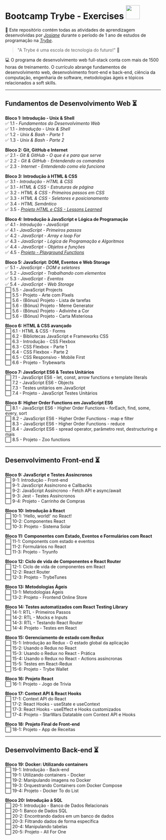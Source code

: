 # Bootcamp Trybe - Exercises <img src="https://user-images.githubusercontent.com/108018406/212557691-c2f6249a-0db6-4e65-b44f-612336f9cdea.jpg" width="45" height="45" />

🌱 Este repositório contém todas as atividades de aprendizagem desenvolvidas por _[Josiane](https://www.linkedin.com/in/josiane-lima-coding)_ durante o período de 1 ano de estudos de programação na _[Trybe](https://www.betrybe.com/)_.

>"A Trybe é uma escola de tecnologia do futuro!" 🚀

💻 O programa de desenvolvimento web full-stack conta com mais de 1500 horas de treinamento. O currículo abrange fundamentos de desenvolvimento web, desenvolvimento front-end e back-end, ciência da computação, engenharia de software, metodologias ágeis e tópicos relacionados a soft skills.

<hr>

## Fundamentos de Desenvolvimento Web ⏳

<strong>Bloco 1: Introdução - Unix & Shell</strong>
<br>✅ 1.1 - <em>Fundamentos do Desenvolvimento Web</em>
<br>✅ 1.1 - <em>Introdução - Unix & Shell</em>
<br>✅ 1.2 - <em>Unix & Bash - Parte 1</em>
<br>✅ 1.3 - <em>Unix & Bash - Parte 2</em>

<strong>Bloco 2: Git, GitHub e Internet</strong>
<br>✅ 2.1 - <em>Git & GitHub  - O que é e para que serve</em>
<br>✅ 2.2 - <em>Git & GitHub - Entendendo os comandos</em>
<br>✅ 2.3 - <em>Internet - Entendendo como ela funciona</em>

<strong>Bloco 3: Introdução à HTML & CSS</strong>
<br>✅ 3.1 - <em>Introdução - HTML & CSS</em>
<br>✅ 3.1 - <em>HTML & CSS - Estruturas de página</em>
<br>✅ 3.2 - <em>HTML & CSS - Primeiros passos em CSS</em>
<br>✅ 3.3 - <em>HTML & CSS - Seletores e posicionamento</em>
<br>✅ 3.4 - <em>HTML Semântico</em>
<br>✅ 3.5 - <em>_[Projeto HTML e CSS - Lessons Learned](https://github.com/tryber/sd-026-a-project-lessons-learned/pull/122)_</em>

<strong>Bloco 4: Introdução à JavaScript e Lógica de Programação</strong>
<br>✅ 4.1 - <em>Introdução - JavaScript</em>
<br>✅ 4.1 - <em>JavaScript - Primeiros passos</em>
<br>✅ 4.2 - <em>JavaScript - Array e loop For</em>
<br>✅ 4.3 - <em>JavaScript - Lógica de Programação e Algoritmos</em>
<br>✅ 4.4 - <em>JavaScript - Objetos e funções</em>
<br>✅ 4.5 - <em>_[Projeto - Playground Functions](https://github.com/tryber/sd-t26-a-project-playground-functions/pull/78)_</em>  

<strong>Bloco 5: JavaScript: DOM, Eventos e Web Storage</strong>
<br>✅ 5.1 - <em>JavaScript - DOM e seletores</em>
<br>✅ 5.2 - <em>JavaScript - Trabalhando com elementos</em>
<br>✅ 5.3 - <em>JavaScript - Eventos</em>
<br>✅ 5.4 - <em>JavaScript - Web Storage</em>
<br>⬜ 5.5 - JavaScript Projects
<br>⬜ 5.5 - Projeto - Arte com Pixels
<br>⬜ 5.6 - (Bônus) Projeto - Lista de tarefas
<br>⬜ 5.6 - (Bônus) Projeto - Meme Generator
<br>⬜ 5.6 - (Bônus) Projeto - Adivinhe a Cor
<br>⬜ 5.6 - (Bônus) Projeto - Carta Misteriosa

<strong>Bloco 6: HTML & CSS avançado</strong>
<br>⬜ 6.1 - HTML & CSS - Forms
<br>⬜ 6.2 - Bibliotecas JavaScript e Frameworks CSS
<br>⬜ 6.3 - Introdução - CSS Flexbox
<br>⬜ 6.3 - CSS Flexbox - Parte 1
<br>⬜ 6.4 - CSS Flexbox - Parte 2
<br>⬜ 6.5 - CSS Responsivo - Mobile First
<br>⬜ 6.6 - Projeto - Trybewarts

<strong>Bloco 7: JavaScript ES6 & Testes Unitários</strong>
<br>⬜ 7.1 - JavaScript ES6 - let, const, arrow functions e template literals
<br>⬜ 7.2 - JavaScript ES6 - Objects
<br>⬜ 7.3 - Testes unitários em JavaScript
<br>⬜ 7.4 - Projeto - JavaScript Testes Unitários

<strong>Bloco 8: Higher Order Functions em JavaScript ES6</strong>
<br>⬜ 8.1 - JavaScript ES6 - Higher Order Functions - forEach, find, some, every, sort
<br>⬜ 8.2 - JavaScript ES6 - Higher Order Functions - map e filter
<br>⬜ 8.3 - JavaScript ES6 - Higher Order Functions - reduce
<br>⬜ 8.4 - JavaScript ES6 - spread operator, parâmetro rest, destructuring e mais
<br>⬜ 8.5 - Projeto - Zoo functions

<hr>

## Desenvolvimento Front-end ⏳

<strong>Bloco 9: JavaScript e Testes Assíncronos</strong>
<br>⬜ 9-1: Introdução - Front-end
<br>⬜ 9-1: JavaScript Assíncrono e Callbacks
<br>⬜ 9-2: JavaScript Assíncrono - Fetch API e async/await
<br>⬜ 9-3: Jest - Testes Assíncronos
<br>⬜ 9-4: Projeto - Carrinho de Compras

<strong>Bloco 10: Introdução à React</strong>
<br>⬜ 10-1: 'Hello, world!' no React!
<br>⬜ 10-2: Componentes React
<br>⬜ 10-3: Projeto - Sistema Solar
 
<strong>Bloco 11: Componentes com Estado, Eventos e Formulários com React</strong>
<br>⬜ 11-1: Components com estado e eventos
<br>⬜ 11-2: Formulários no React
<br>⬜ 11-3: Projeto - Tryunfo
 
<strong>Bloco 12: Ciclo de vida de Componentes e React Router</strong>
<br>⬜ 12-1: Ciclo de vida de componentes em React
<br>⬜ 12-2: React Router
<br>⬜ 12-3: Projeto - TrybeTunes
 
<strong>Bloco 13: Metodologias Ágeis</strong>
<br>⬜ 13-1: Metodologias Ágeis
<br>⬜ 13-2: Projeto - Frontend Online Store
 
<strong>Bloco 14: Testes automatizados com React Testing Library</strong>
<br>⬜ 14-1: RTL - Primeiros Passos 
<br>⬜ 14-2: RTL - Mocks e Inputs
<br>⬜ 14-3: RTL - Testando React Router
<br>⬜ 14-4: Projeto - Testes em React
 
<strong>Bloco 15: Gerenciamento de estado com Redux</strong>
<br>⬜ 15-1: Introdução ao Redux - O estado global da aplicação
<br>⬜ 15-2: Usando o Redux no React
<br>⬜ 15-3: Usando o Redux no React - Prática
<br>⬜ 15-4: Usando o Redux no React - Actions assíncronas
<br>⬜ 15-5: Testes em React-Redux
<br>⬜ 15-6: Projeto - Trybe Wallet
 
<strong>Bloco 16: Projeto React</strong>
<br>⬜ 16-1: Projeto - Jogo de Trivia
 
<strong>Bloco 17: Context API & React Hooks</strong>
<br>⬜ 17-1: Context API do React
<br>⬜ 17-2: React Hooks - useState e useContext
<br>⬜ 17-3: React Hooks - useEffect e Hooks customizados
<br>⬜ 17-4: Projeto - StarWars Datatable com Context API e Hooks
 
<strong>Bloco 18: Projeto Final de Front-end</strong>
<br>⬜ 18-1: Projeto - App de Receitas

<hr>

## Desenvolvimento Back-end ⏳

<strong>Bloco 19: Docker: Utilizando containers</strong>
<br>⬜ 19-1: Introdução - Back-end
<br>⬜ 19-1: Utilizando containers - Docker
<br>⬜ 19-2: Manipulando imagens no Docker
<br>⬜ 19-3: Orquestrando Containers com Docker Compose
<br>⬜ 19-4: Projeto - Docker To do List

<strong>Bloco 20: Introdução à SQL</strong>
<br>⬜ 20-1: Introdução - Banco de Dados Relacionais
<br>⬜ 20-1: Banco de Dados SQL
<br>⬜ 20-2: Encontrando dados em um banco de dados
<br>⬜ 20-3: Filtrando dados de forma específica
<br>⬜ 20-4: Manipulando tabelas
<br>⬜ 20-5: Projeto - All For One


